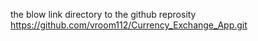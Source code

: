 the blow link directory to the github reprosity
https://github.com/vroom112/Currency_Exchange_App.git
